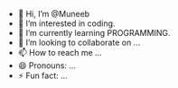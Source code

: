 - 👋 Hi, I’m @Muneeb
- 👀 I’m interested in coding.
- 🌱 I’m currently learning PROGRAMMING.
- 💞️ I’m looking to collaborate on ...
- 📫 How to reach me ...
- 😄 Pronouns: ...
- ⚡ Fun fact: ...

<!---
Muneeb1122955/Muneeb1122955 is a ✨ special ✨ repository because its `README.md` (this file) appears on your GitHub profile.
You can click the Preview link to take a look at your changes.
--->
